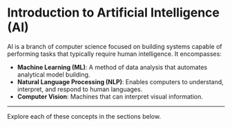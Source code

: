 # Introduction to Artificial Intelligence (AI)

AI is a branch of computer science focused on building systems capable of performing tasks that typically require human intelligence. It encompasses:

- **Machine Learning (ML)**: A method of data analysis that automates analytical model building.
- **Natural Language Processing (NLP)**: Enables computers to understand, interpret, and respond to human languages.
- **Computer Vision**: Machines that can interpret visual information.

---

Explore each of these concepts in the sections below.
